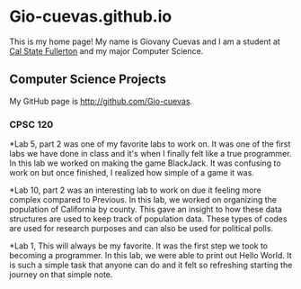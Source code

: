 # Gio-cuevas.github.io

This is my home page! My name is Giovany Cuevas and I am a student at [Cal State Fullerton](http://www.fullerton.edu/) and my major Computer Science.

## Computer Science Projects

My GitHub page is http://github.com/Gio-cuevas.

### CPSC 120

*Lab 5, part 2 was one of my favorite labs to work on. It was one of the first labs we have done in class and it's when I finally felt like a true programmer. In this lab we worked on making the game BlackJack. It was confusing to work on but once finished, I realized how simple of a game it was.

*Lab 10, part 2 was an interesting lab to work on due it feeling more complex compared to Previous. In this lab, we worked on organizing the population of California by county. This gave an insight to how these data structures are used to keep track of population data. These types of codes are used for research purposes and can also be used for political polls. 

*Lab 1, This will always be my favorite. It was the first step we took to becoming a programmer. In this lab, we were able to print out Hello World. It is such a simple task that anyone can do and it felt so refreshing starting the journey on that simple note.
